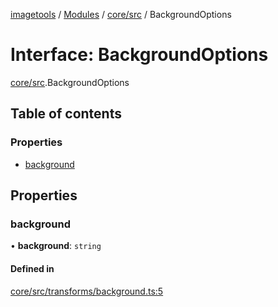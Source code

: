 [imagetools](../README.md) / [Modules](../modules.md) / [core/src](../modules/core_src.md) / BackgroundOptions

# Interface: BackgroundOptions

[core/src](../modules/core_src.md).BackgroundOptions

## Table of contents

### Properties

- [background](core_src.BackgroundOptions.md#background)

## Properties

### background

• **background**: `string`

#### Defined in

[core/src/transforms/background.ts:5](https://github.com/JonasKruckenberg/imagetools/blob/04cb552/packages/core/src/transforms/background.ts#L5)
